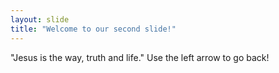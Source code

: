 ```yaml
---
layout: slide
title: "Welcome to our second slide!"
---
```

"Jesus is the way, truth and life."
Use the left arrow to go back!
